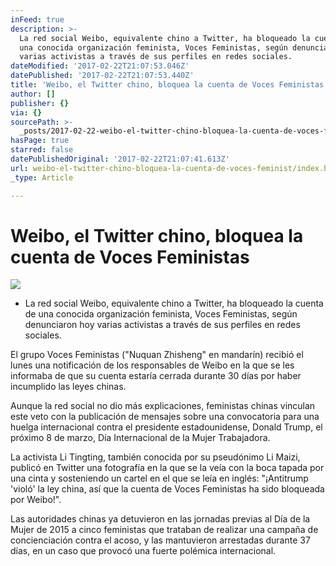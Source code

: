 ```yaml
---
inFeed: true
description: >-
  La red social Weibo, equivalente chino a Twitter, ha bloqueado la cuenta de
  una conocida organización feminista, Voces Feministas, según denunciaron hoy
  varias activistas a través de sus perfiles en redes sociales.
dateModified: '2017-02-22T21:07:53.046Z'
datePublished: '2017-02-22T21:07:53.440Z'
title: 'Weibo, el Twitter chino, bloquea la cuenta de Voces Feministas'
author: []
publisher: {}
via: {}
sourcePath: >-
  _posts/2017-02-22-weibo-el-twitter-chino-bloquea-la-cuenta-de-voces-feminist.md
hasPage: true
starred: false
datePublishedOriginal: '2017-02-22T21:07:41.613Z'
url: weibo-el-twitter-chino-bloquea-la-cuenta-de-voces-feminist/index.html
_type: Article

---
```

# Weibo, el Twitter chino, bloquea la cuenta de Voces Feministas
![](https://the-grid-user-content.s3-us-west-2.amazonaws.com/886ecb74-c22a-425c-bb5f-989c5b5c5e55.jpg)

* La red social Weibo, equivalente chino a Twitter, ha bloqueado la cuenta de una conocida organización feminista, Voces Feministas, según denunciaron hoy varias activistas a través de sus perfiles en redes sociales.

El grupo Voces Feministas ("Nuquan Zhisheng" en mandarín) recibió el lunes una notificación de los responsables de Weibo en la que se les informaba de que su cuenta estaría cerrada durante 30 días por haber incumplido las leyes chinas.

Aunque la red social no dio más explicaciones, feministas chinas vinculan este veto con la publicación de mensajes sobre una convocatoria para una huelga internacional contra el presidente estadounidense, Donald Trump, el próximo 8 de marzo, Día Internacional de la Mujer Trabajadora.

La activista Li Tingting, también conocida por su pseudónimo Li Maizi, publicó en Twitter una fotografía en la que se la veía con la boca tapada por una cinta y sosteniendo un cartel en el que se leía en inglés: "¡Antitrump 'violó' la ley china, así que la cuenta de Voces Feministas ha sido bloqueada por Weibo!".

Las autoridades chinas ya detuvieron en las jornadas previas al Día de la Mujer de 2015 a cinco feministas que trataban de realizar una campaña de concienciación contra el acoso, y las mantuvieron arrestadas durante 37 días, en un caso que provocó una fuerte polémica internacional.